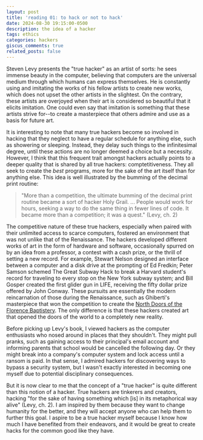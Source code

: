 ```yaml
---
layout: post
title: 'reading 01: to hack or not to hack'
date: 2024-08-30 19:15:00-0500
description: the idea of a hacker
tags: ethics
categories: hackers
giscus_comments: true
related_posts: false
---
```


Steven Levy presents the "true hacker" as an artist of sorts: he sees immense beauty in the computer, believing that computers are the universal medium through which humans can express themselves.
He is constantly using and imitating the works of his fellow artists to create new works, which does not upset the other artists in the slightest.
On the contrary, these artists are overjoyed when their art is considered so beautiful that it elicits imitation.
One could even say that imitation is something that these artists strive for--to create a masterpiece that others admire and use as a basis for future art.

It is interesting to note that many true hackers become so involved in hacking that they neglect to have a regular schedule for anything else, such as showering or sleeping.
Instead, they delay such things to the infinitesimal degree, until these actions are no longer deemed a choice but a necessity.
However, I think that this frequent trait amongst hackers actually points to a deeper quality that is shared by all true hackers: comptetitiveness.
They all seek to create the <i>best</i> programs, more for the sake of the art itself than for anything else.
This idea is well illustrated by the bumming of the decimal print routine:

> "More than a competition, the ultimate bumming of the decimal print routine became a sort of hacker Holy Grail. ... People would work for hours, seeking a way to do the same thing in fewer lines of code. It became more than a competition; it was a quest." (Levy, ch. 2)

The competitive nature of these true hackers, especially when paired with their unlimited access to scarce computers, fostered an environment that was not unlike that of the Renaissance.
The hackers developed different works of art in the form of hardware and software, occasionally spurred on by an idea from a professor, a contest with a cash prize, or the thrill of setting a new record.
For example, Stewart Nelson designed an interface between a computer and a disk drive at the prompting of Ed Fredkin; Peter Samson schemed The Great Subway Hack to break a Harvard student's record for traveling to every stop on the New York subway system; and Bill Gosper created the first glider gun in LIFE, receiving the fifty dollar prize offered by John Conway.
These pursuits are essentially the modern reincarnation of those during the Renaissance, such as Ghiberti's masterpiece that won the competition to create the <a href="https://en.wikipedia.org/wiki/North_Doors_of_the_Florence_Baptistery">North Doors of the Florence Baptistery</a>.
The only difference is that these hackers created art that opened the doors of the world to a completely new reality.

Before picking up Levy's book, I viewed hackers as the computer enthusiasts who nosed around in places that they shouldn't. They might pull pranks, such as gaining access to their principal's email account and informing parents that school would be cancelled the following day. Or they might break into a company's computer system and lock access until a ransom is paid. In that sense, I admired hackers for discovering ways to bypass a security system, but I wasn't exactly interested in becoming one myself due to potential disciplinary consequences.

But it is now clear to me that the concept of a "true hacker" is quite different than this notion of a hacker. True hackers are tinkerers and creators, hacking "for the sake of having something which [is] in its metaphorical way alive" (Levy, ch. 2). I am inspired by them because they want to change humanity for the better, and they will accept anyone who can help them to further this goal. I aspire to be a true hacker myself because I know how much I have benefited from their endeavors, and it would be great to create hacks for the common good like they have.
